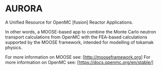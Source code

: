 AURORA
=====

A Unified Resource for OpenMC [fusion] Reactor Applications.

In other words, a MOOSE-based app to combine the Monte Carlo neutron transport calculations from OpenMC with the FEA-based calculations supported by the MOOSE framework, intended for modelling of tokamak physics. 

For more information on MOOSE see: [http://mooseframework.org]
For more information on OpenMC see: [https://docs.openmc.org/en/stable/]
